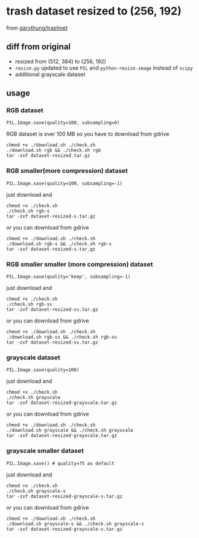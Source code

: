 # trash dataset resized to (256, 192)
from [garythung/trashnet](https://github.com/garythung/trashnet)

## diff from original
* resized from (512, 384) to (256, 192)
* `resize.py` updated to use `PIL` and `python-resize-image` instead of `scipy`
* additional grayscale dataset

## usage
### RGB dataset
`PIL.Image.save(quality=100, subsampling=0)`

RGB dataset is over 100 MB so you have to download from gdrive
```
chmod +x ./download.sh ./check.sh
./download.sh rgb && ./check.sh rgb
tar -zxf dataset-resized.tar.gz
```

### RGB smaller(more compression) dataset
`PIL.Image.save(quality=100, subsampling=-1)`

just download and
```
chmod +x ./check.sh
./check.sh rgb-s
tar -zxf dataset-resized-s.tar.gz
```

or you can download from gdrive
```
chmod +x ./download.sh ./check.sh
./download.sh rgb-s && ./check.sh rgb-s
tar -zxf dataset-resized-s.tar.gz
```

### RGB smaller smaller (more compression) dataset
`PIL.Image.save(quality='keep', subsampling=-1)`

just download and
```
chmod +x ./check.sh
./check.sh rgb-ss
tar -zxf dataset-resized-ss.tar.gz
```

or you can download from gdrive
```
chmod +x ./download.sh ./check.sh
./download.sh rgb-ss && ./check.sh rgb-ss
tar -zxf dataset-resized-ss.tar.gz
```

### grayscale dataset
`PIL.Image.save(quality=100)`

just download and
```
chmod +x ./check.sh
./check.sh grayscale
tar -zxf dataset-resized-grayscale.tar.gz
```

or you can download from gdrive
```
chmod +x ./download.sh ./check.sh
./download.sh grayscale && ./check.sh grayscale
tar -zxf dataset-resized-grayscale.tar.gz
```

### grayscale smaller dataset
`PIL.Image.save() # quality=75 as default`

just download and
```
chmod +x ./check.sh
./check.sh grayscale-s
tar -zxf dataset-resized-grayscale-s.tar.gz
```

or you can download from gdrive
```
chmod +x ./download.sh ./check.sh
./download.sh grayscale-s && ./check.sh grayscale-s
tar -zxf dataset-resized-grayscale-s.tar.gz

